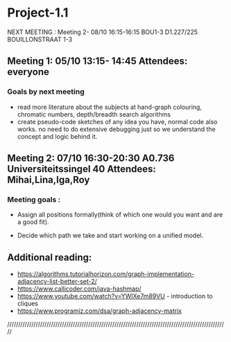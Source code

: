 # Project-1.1

NEXT MEETING : Meeting 2- 08/10 16:15-16:15 BOU1-3 D1.227/225  BOUILLONSTRAAT 1-3

## Meeting 1: 05/10 13:15- 14:45 Attendees: everyone
### Goals by next meeting
- read more literature about the subjects at hand-graph colouring, chromatic numbers, depth/breadth search algorithms 
- create pseudo-code sketches of any idea you have, normal code also works. no need to do extensive debugging just so we understand the concept and logic behind it.

## Meeting 2: 07/10 16:30-20:30 A0.736 Universiteitssingel 40 Attendees: Mihai,Lina,Iga,Roy
### Meeting goals :
- Assign all positions formally(think of which one would you want and are a good fit).

- Decide which path we take and start working on a unified model.



## Additional reading:
- https://algorithms.tutorialhorizon.com/graph-implementation-adjacency-list-better-set-2/
- https://www.callicoder.com/java-hashmap/
- https://www.youtube.com/watch?v=YWlXe7m89VU - introduction to cliques 
- https://www.programiz.com/dsa/graph-adjacency-matrix

/////////////////////////////////////////////////////////////////////////////////////////////////////
